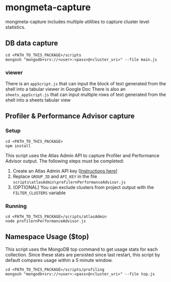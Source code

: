 # mongmeta-capture
mongmeta-capture includes multiple utilities to capture cluster level statistics.

## DB data capture
```shell
cd <PATH_TO_THIS_PACKAGE>/scripts
mongosh "mongodb+srv://<user>:<pass>@<cluster_uri>" --file main.js
```

### viewer
There is an `appScript.js` that can input the block of text generated from the shell into a tabular viewer in Google Doc
There is also an `sheets_appScript.js` that can input multiple rows of text generated from the shell into a sheets tabular view

## Profiler & Performance Advisor capture
### Setup

```shell
cd <PATH_TO_THIS_PACKAGE>
npm install
```
This script uses the Atlas Admin API to capture Profiler and Performance Advisor output. The following steps must be completed:
1. Create an Atlas Admin API key [[Instructions here](https://www.mongodb.com/docs/atlas/configure-api-access/)]
2. Replace `GROUP_ID` and `API_KEY` in the file `scripts\atlasAdmin\profilernPerformanceAdvisor.js`
3. (OPTIONAL) You can exclude clusters from project output with the `FILTER_CLUSTERS` variable


### Running
```shell
cd <PATH_TO_THIS_PACKAGE>/scripts/atlasAdmin
node profilernPerformanceAdvisor.js
```


## Namespace Usage ($top)
This script uses the MongoDB top command to get usage stats for each collection. Since these stats are persisted since last restart, this script by default compares usage within a 5 minute window.
```shell
cd <PATH_TO_THIS_PACKAGE>/scripts/profiling
mongosh "mongodb+srv://<user>:<pass>@<cluster_uri>" --file top.js
```
